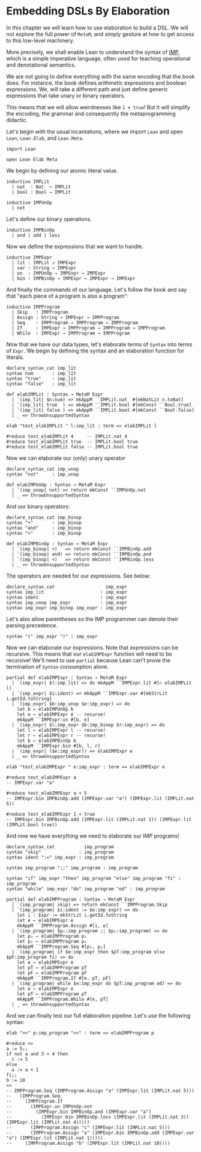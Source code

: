# Embedding DSLs By Elaboration

In this chapter we will learn how to use elaboration to build a DSL. We will not
explore the full power of `MetaM`, and simply gesture at how to get access to
this low-level machinery.

More precisely, we shall enable Lean to understand the syntax of
[IMP](http://concrete-semantics.org/concrete-semantics.pdf),
which is a simple imperative language, often used for teaching operational and
denotational semantics. 

We are not going to define everything with the same encoding that the book does.
For instance, the book defines arithmetic expressions and boolean expressions.
We, will take a different path and just define generic expressions that take
unary or binary operators.

This means that we will allow weirdnesses like `1 + true`! But it will simplify
the encoding, the grammar and consequently the metaprogramming didactic.

Let's begin with the usual incantations, where we import `Lean` and open
`Lean`, `Lean.Elab`, and `Lean.Meta`.

```lean
import Lean

open Lean Elab Meta
```

We begin by defining our atomic literal value.

```lean
inductive IMPLit
  | nat  : Nat  → IMPLit
  | bool : Bool → IMPLit

inductive IMPUnOp
  | not
```

Let's define our binary operations.

```lean
inductive IMPBinOp
  | and | add | less
```

Now we define the expressions that we want to handle.

```lean
inductive IMPExpr
  | lit : IMPLit → IMPExpr
  | var : String → IMPExpr
  | un  : IMPUnOp → IMPExpr → IMPExpr
  | bin : IMPBinOp → IMPExpr → IMPExpr → IMPExpr
```

And finally the commands of our language. Let's follow the book and say that
"each piece of a program is also a program":

```lean
inductive IMPProgram
  | Skip   : IMPProgram
  | Assign : String → IMPExpr → IMPProgram
  | Seq    : IMPProgram → IMPProgram → IMPProgram
  | If     : IMPExpr → IMPProgram → IMPProgram → IMPProgram
  | While  : IMPExpr → IMPProgram → IMPProgram
```

Now that we have our data types, let's elaborate terms of `Syntax` into
terms of `Expr`. We begin by defining the syntax and an elaboration function for
literals.

```lean
declare_syntax_cat imp_lit
syntax num       : imp_lit
syntax "true"    : imp_lit
syntax "false"   : imp_lit

def elabIMPLit : Syntax → MetaM Expr
  | `(imp_lit| $n:num) => mkAppM ``IMPLit.nat  #[mkNatLit n.toNat]
  | `(imp_lit| true  ) => mkAppM ``IMPLit.bool #[mkConst ``Bool.true]
  | `(imp_lit| false ) => mkAppM ``IMPLit.bool #[mkConst ``Bool.false]
  | _ => throwUnsupportedSyntax

elab "test_elabIMPLit " l:imp_lit : term => elabIMPLit l

#reduce test_elabIMPLit 4     -- IMPLit.nat 4
#reduce test_elabIMPLit true  -- IMPLit.bool true
#reduce test_elabIMPLit false -- IMPLit.bool true
```

Now we can elaborate our (only) unary operator

```lean
declare_syntax_cat imp_unop
syntax "not"     : imp_unop

def elabIMPUnOp : Syntax → MetaM Expr
  | `(imp_unop| not) => return mkConst ``IMPUnOp.not
  | _ => throwUnsupportedSyntax
```

And our binary operators:

```lean
declare_syntax_cat imp_binop
syntax "+"       : imp_binop
syntax "and"     : imp_binop
syntax "<"       : imp_binop

def elabIMPBinOp : Syntax → MetaM Expr
  | `(imp_binop| +)   => return mkConst ``IMPBinOp.add
  | `(imp_binop| and) => return mkConst ``IMPBinOp.and
  | `(imp_binop| <)   => return mkConst ``IMPBinOp.less
  | _ => throwUnsupportedSyntax
```

The operators are needed for our expressions. See below:

```lean
declare_syntax_cat                   imp_expr
syntax imp_lit                     : imp_expr
syntax ident                       : imp_expr
syntax imp_unop imp_expr           : imp_expr
syntax imp_expr imp_binop imp_expr : imp_expr
```

Let's also allow parentheses so the IMP programmer can denote their parsing
precedence.

```lean
syntax "(" imp_expr ")" : imp_expr
```

Now we can elaborate our expressions. Note that expressions can be recursive.
This means that our `elabIMPExpr` function will need to be recursive! We'll need
to use `partial` because Lean can't prove the termination of `Syntax`
consumption alone.

```lean
partial def elabIMPExpr : Syntax → MetaM Expr
  | `(imp_expr| $l:imp_lit) => do mkAppM ``IMPExpr.lit #[← elabIMPLit l]
  | `(imp_expr| $i:ident) => mkAppM ``IMPExpr.var #[mkStrLit i.getId.toString]
  | `(imp_expr| $b:imp_unop $e:imp_expr) => do
    let b ← elabIMPUnOp b
    let e ← elabIMPExpr e -- recurse!
    mkAppM ``IMPExpr.un #[b, e]
  | `(imp_expr| $l:imp_expr $b:imp_binop $r:imp_expr) => do
    let l ← elabIMPExpr l -- recurse!
    let r ← elabIMPExpr r -- recurse!
    let b ← elabIMPBinOp b
    mkAppM ``IMPExpr.bin #[b, l, r]
  | `(imp_expr| ($e:imp_expr)) => elabIMPExpr e
  | _ => throwUnsupportedSyntax

elab "test_elabIMPExpr " e:imp_expr : term => elabIMPExpr e

#reduce test_elabIMPExpr a
-- IMPExpr.var "a"

#reduce test_elabIMPExpr a + 5
-- IMPExpr.bin IMPBinOp.add (IMPExpr.var "a") (IMPExpr.lit (IMPLit.nat 5))

#reduce test_elabIMPExpr 1 + true
-- IMPExpr.bin IMPBinOp.add (IMPExpr.lit (IMPLit.nat 1)) (IMPExpr.lit (IMPLit.bool true))
```

And now we have everything we need to elaborate our IMP programs!

```lean
declare_syntax_cat           imp_program
syntax "skip"              : imp_program
syntax ident ":=" imp_expr : imp_program

syntax imp_program ";;" imp_program : imp_program

syntax "if" imp_expr "then" imp_program "else" imp_program "fi" : imp_program
syntax "while" imp_expr "do" imp_program "od" : imp_program

partial def elabIMPProgram : Syntax → MetaM Expr
  | `(imp_program| skip) => return mkConst ``IMPProgram.Skip
  | `(imp_program| $i:ident := $e:imp_expr) => do
    let i : Expr := mkStrLit i.getId.toString
    let e ← elabIMPExpr e
    mkAppM ``IMPProgram.Assign #[i, e]
  | `(imp_program| $p₁:imp_program ;; $p₂:imp_program) => do
    let p₁ ← elabIMPProgram p₁
    let p₂ ← elabIMPProgram p₂
    mkAppM ``IMPProgram.Seq #[p₁, p₂]
  | `(imp_program| if $e:imp_expr then $pT:imp_program else $pF:imp_program fi) => do
    let e ← elabIMPExpr e
    let pT ← elabIMPProgram pT
    let pF ← elabIMPProgram pF
    mkAppM ``IMPProgram.If #[e, pT, pF]
  | `(imp_program| while $e:imp_expr do $pT:imp_program od) => do
    let e ← elabIMPExpr e
    let pT ← elabIMPProgram pT
    mkAppM ``IMPProgram.While #[e, pT]
  | _ => throwUnsupportedSyntax
```

And we can finally test our full elaboration pipeline. Let's use the following
syntax:

```lean
elab ">>" p:imp_program "<<" : term => elabIMPProgram p

#reduce >>
a := 5;;
if not a and 3 < 4 then
  c := 5
else
  a := a + 1
fi;;
b := 10
<<
-- IMPProgram.Seq (IMPProgram.Assign "a" (IMPExpr.lit (IMPLit.nat 5)))
--   (IMPProgram.Seq
--     (IMPProgram.If
--       (IMPExpr.un IMPUnOp.not
--         (IMPExpr.bin IMPBinOp.and (IMPExpr.var "a")
--           (IMPExpr.bin IMPBinOp.less (IMPExpr.lit (IMPLit.nat 3)) (IMPExpr.lit (IMPLit.nat 4)))))
--       (IMPProgram.Assign "c" (IMPExpr.lit (IMPLit.nat 5)))
--       (IMPProgram.Assign "a" (IMPExpr.bin IMPBinOp.add (IMPExpr.var "a") (IMPExpr.lit (IMPLit.nat 1)))))
--     (IMPProgram.Assign "b" (IMPExpr.lit (IMPLit.nat 10))))
```
